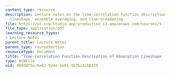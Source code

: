 ```yaml
---
content_type: resource
description: Lecture notes on the time-correlation function description of absorption
  lineshape, ensemble averaging, and line-broadening.
file: https://ol-ocw-studio-app-production.s3.amazonaws.com/courses/5-74-introductory-quantum-mechanics-ii-spring-2009/469d0f5a6e82924ebe811b7bc42b6159_MIT5_74s09_lec06.pdf
file_type: application/pdf
learning_resource_types:
- Lecture Notes
parent_title: Lecture Notes
parent_type: CourseSection
resourcetype: Document
title: 'Time-Correlation Function Description of Absorption Lineshape '
type: OCWFile
uid: 469d0f5a-6e82-924e-be81-1b7bc42b6159
---
```

